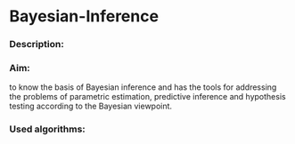 # Bayesian-Inference

### Description:


### Aim:
to know the basis of Bayesian inference and has the tools for addressing the problems of parametric estimation, predictive inference and hypothesis testing according to the Bayesian viewpoint.

### Used algorithms:
